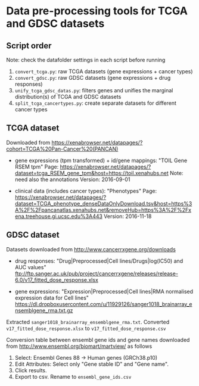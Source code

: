 # Data pre-processing tools for TCGA and GDSC datasets

## Script order

Note: check the datafolder settings in each script before running

1. `convert_tcga.py`: raw TCGA datasets (gene expressions + cancer types)
2. `convert_gdsc.py`: raw GDSC datasets (gene expressions + drug responses)
3. `unify_tcga_gdsc_datas.py`: filters genes and unifies the marginal distribution(s) of TCGA and GDSC datasets
4. `split_tcga_cancertypes.py`: create separate datasets for different cancer types


## TCGA dataset

Downloaded from <https://xenabrowser.net/datapages/?cohort=TCGA%20Pan-Cancer%20(PANCAN)>

* gene expressions (tpm transformed) + id/gene mappings:
  "TOIL Gene RSEM tpm"
  Page: <https://xenabrowser.net/datapages/?dataset=tcga_RSEM_gene_tpm&host=https://toil.xenahubs.net>
  Note: need also the annotations
  Version: 2016-09-01

* clinical data (includes cancer types):
  "Phenotypes"
  Page: 
<https://xenabrowser.net/datapages/?dataset=TCGA_phenotype_denseDataOnlyDownload.tsv&host=https%3A%2F%2Fpancanatlas.xenahubs.net&removeHub=https%3A%2F%2Fxena.treehouse.gi.ucsc.edu%3A443>
    Version: 2016-11-18


## GDSC dataset

Datasets downloaded from <http://www.cancerrxgene.org/downloads>

* drug responses:
  "Drug|Preprocessed|Cell lines/Drugs|log(IC50) and AUC values"
  <ftp://ftp.sanger.ac.uk/pub/project/cancerrxgene/releases/release-6.0/v17_fitted_dose_response.xlsx>

* gene expressions:
  "Expression|Preprocessed|Cell lines|RMA normalised expression data for Cell lines"
  <https://dl.dropboxusercontent.com/u/11929126/sanger1018_brainarray_ensemblgene_rma.txt.gz>

Extracted `sanger1018_brainarray_ensemblgene_rma.txt`.
Converted `v17_fitted_dose_response.xlsx` to `v17_fitted_dose_response.csv`

Conversion table between ensembl gene ids and gene names downloaded from
<http://www.ensembl.org/biomart/martview/> as follows
1. Select: Ensembl Genes 88 -> Human genes (GRCh38.p10)
2. Edit Attributes: Select only "Gene stable ID" and "Gene name".
3. Click results.
4. Export to csv. Rename to `ensembl_gene_ids.csv`

